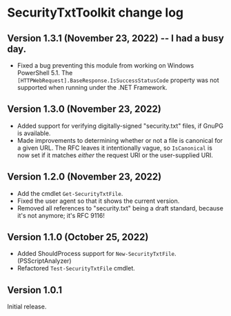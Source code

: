 # SecurityTxtToolkit change log

## Version 1.3.1 (November 23, 2022) -- I had a busy day.
- Fixed a bug preventing this module from working on Windows PowerShell 5.1.  The `[HTTPWebRequest].BaseResponse.IsSuccessStatusCode` property was not supported when running under the .NET Framework.

## Version 1.3.0 (November 23, 2022)
- Added support for verifying digitally-signed "security.txt" files, if GnuPG is available.
- Made improvements to determining whether or not a file is canonical for a given URL.  The RFC leaves it intentionally vague, so `IsCanonical` is now set if it matches *either* the request URI or the user-supplied URI.

## Version 1.2.0 (November 23, 2022)
- Add the cmdlet `Get-SecurityTxtFile`.
- Fixed the user agent so that it shows the current version.
- Removed all references to "security.txt" being a draft standard, because it's not anymore;  it's RFC 9116!

## Version 1.1.0 (October 25, 2022)
- Added ShouldProcess support for `New-SecurityTxtFile`. (PSScriptAnalyzer)
- Refactored `Test-SecurityTxtFile` cmdlet.

## Version 1.0.1
Initial release.